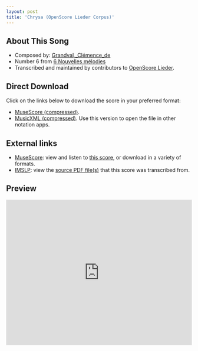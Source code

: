 ```yaml
---
layout: post
title: 'Chrysa (OpenScore Lieder Corpus)'
---
```


## About This Song

- Composed by: [Grandval,_Clémence_de](https://fourscoreandmore.org/openscore/lieder/Grandval,_Clémence_de)
- Number 6 from [6 Nouvelles mélodies](https://fourscoreandmore.org/openscore/lieder/Grandval,_Clémence_de/6_Nouvelles_mélodies)
- Transcribed and maintained by contributors to [OpenScore Lieder].

[OpenScore Lieder]: https://musescore.com/openscore-lieder-corpus

## Direct Download

Click on the links below to download the score in your preferred format:
- [MuseScore (compressed)](https://github.com/openscore/lieder/blob/main/scores/Grandval,_Clémence_de/6_Nouvelles_mélodies/6_Chrysa/lc6615501.mscz?raw=true).
- [MusicXML (compressed)](https://github.com/openscore/lieder/blob/main/scores/Grandval,_Clémence_de/6_Nouvelles_mélodies/6_Chrysa/lc6615501.mxl?raw=true). Use this version to open the file in other notation apps.

## External links

- [MuseScore]: view and listen to [this score][MuseScore], or download in a variety of formats.
- [IMSLP]: view the [source PDF file(s)][IMSLP] that this score was transcribed from.

[MuseScore]: https://musescore.com/score/6615501
[IMSLP]: https://imslp.org/wiki/Special:ReverseLookup/578231

## Preview

<iframe width="100%" height="394" src="https://musescore.com/openscore-lieder-corpus/scores/6615501/embed" frameborder="0" allowfullscreen allow="autoplay; fullscreen"></iframe>
